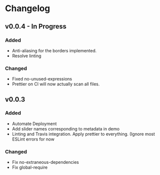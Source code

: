 # Changelog

## v0.0.4 - In Progress

### Added

- Anti-aliasing for the borders implemented.
- Resolve linting

### Changed

- Fixed no-unused-expressions
- Prettier on CI will now actually scan all files.

## v0.0.3

### Added

- Automate Deployment
- Add slider names corresponding to metadata in demo
- Linting and Travis integration. Apply prettier to everything. (Ignore most ESLint errors for now

### Changed

- Fix no-extraneous-dependencies
- Fix global-require
